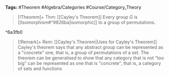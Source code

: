 **Tags:** #Theorem #Algebra/Categories #Course/Category_Theory 

> [!Theorem]+ Thm: [[Cayley's Theorem]]
> Every group $G$ is [[Isomorphism#^9826ba|isomorphic]] to a group of permutations.

^6a3fb0

> [!Remark]+ Rem: [[Cayley's Theorem|Uses for Cayley's Theorem]]
> Cayley's theorem says that any abstract group can be represented as a "concrete" one, that is, a group of permutations of a set. The theorem can be generalised to show that any category that is not "too big" can be represented as one that is "concrete", that is, a category of sets and functions 